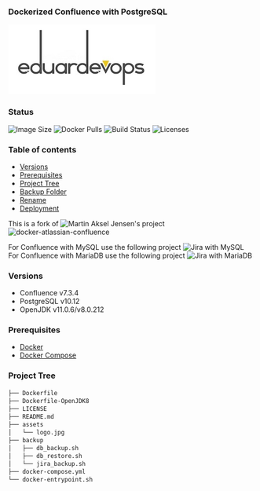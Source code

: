 ### Dockerized Confluence with PostgreSQL

![Logo](./assets/logo.jpg)

### Status
<img alt="Image Size" src="https://img.shields.io/docker/image-size/eduardevops/confluence7-postgresql" style="max-width:100%;"> <img alt="Docker Pulls" src="https://img.shields.io/docker/pulls/eduardevops/confluence7-postgresql" style="max-width:100%;"> <img alt="Build Status" src="https://img.shields.io/docker/cloud/build/eduardevops/confluence7-postgresql" style="max-width:100%;"> <img alt="Licenses" src="https://img.shields.io/badge/License-GPLv3-blue.svg" style="max-width:100%;">

### Table of contents
* [Versions](#Versions)
* [Prerequisites](#Prerequisites)
* [Project Tree](#Project-Tree)
* [Backup Folder](#Backup-Folder)
* [Rename](#Rename)
* [Deployment](#Deployment)

This is a fork of ![Martin Aksel Jensen's](https://github.com/cptactionhank) project ![docker-atlassian-confluence](https://github.com/cptactionhank/docker-atlassian-confluence)  <br>

For Confluence with MySQL use the following project ![Jira with MySQL](https://github.com/eduardevops/dockerized-confluence7-mysql) <br>
For Confluence with MariaDB use the following project ![Jira with MariaDB](https://github.com/eduardevops/dockerized-confluence7-mariadb)

### Versions
*	Confluence v7.3.4
*	PostgreSQL v10.12
* OpenJDK v11.0.6/v8.0.212

### Prerequisites
*	[Docker](https://www.docker.com/)
*	[Docker Compose](https://docs.docker.com/compose/install/)

### Project Tree

```less
├── Dockerfile
├── Dockerfile-OpenJDK8
├── LICENSE
├── README.md
├── assets
│   └── logo.jpg
├── backup
│   ├── db_backup.sh
│   ├── db_restore.sh
│   └── jira_backup.sh
├── docker-compose.yml
└── docker-entrypoint.sh
```
